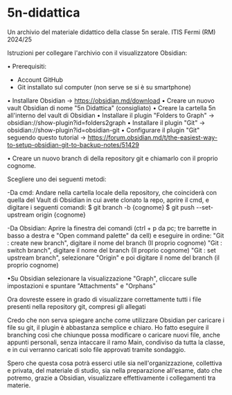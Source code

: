 # 5n-didattica
Un archivio del materiale didattico della classe 5n serale. ITIS Fermi (RM) 2024/25

Istruzioni per collegare l'archivio con il visualizzatore Obsidian:

• Prerequisiti:
- Account GitHub
- Git installato sul computer (non serve se si è su smartphone)

• Installare Obsidian -> https://obsidian.md/download
• Creare un nuovo vault Obsidian di nome "5n Didattica" (consigliato)
• Creare la cartella 5n all'interno del vault di Obsidian
• Installare il plugin "Folders to Graph" -> obsidian://show-plugin?id=folders2graph
• Installare il plugin "Git" -> obsidian://show-plugin?id=obsidian-git
• Configurare il plugin "Git" seguendo questo tutorial -> https://forum.obsidian.md/t/the-easiest-way-to-setup-obsidian-git-to-backup-notes/51429


• Creare un nuovo branch di della repository git e chiamarlo con il proprio cognome.

Scegliere uno dei seguenti metodi:

-Da cmd:
Andare nella cartella locale della repository, che coinciderà con quella del Vault di Obsidian in cui avete clonato la repo, aprire il cmd, e  digitare i seguenti comandi:
$ git branch -b {cognome}
$ git push --set-upstream origin {cognome}

-Da Obsidian:
Aprire la finestra dei comandi (ctrl + p da pc; tre barrette in basso a destra e "Open command palette" da cell) e eseguire in ordine:
"Git : create new branch", digitare il nome del branch (Il proprio cognome)
"Git : switch branch", digitare il nome del branch (Il proprio cognome)
"Git : set upstream branch", selezionare "Origin" e poi digitare il nome del branch (il proprio cognome)

•Su Obsidian selezionare la visualizzazione "Graph", cliccare sulle impostazioni e spuntare "Attachments" e "Orphans"

Ora dovreste essere in grado di visualizzare correttamente tutti i file presenti nella repository git, compresi gli allegati

Credo che non serva spiegare anche come utilizzare Obsidian per caricare i file su git, il plugin è abbastanza semplice e chiaro.
Ho fatto eseguire il branching così che chiunque possa modificare o caricare nuovi file, anche appunti personali, senza intaccare il ramo Main, condiviso da tutta la classe, e in cui verranno caricati solo file approvati tramite sondaggio.

Spero che questa cosa potrà esserci utile sia nell'organizzazione, collettiva e privata, del materiale di studio, sia nella preparazione all'esame, dato che potremo, grazie a Obsidian, visualizzare effettivamente i collegamenti tra materie.



